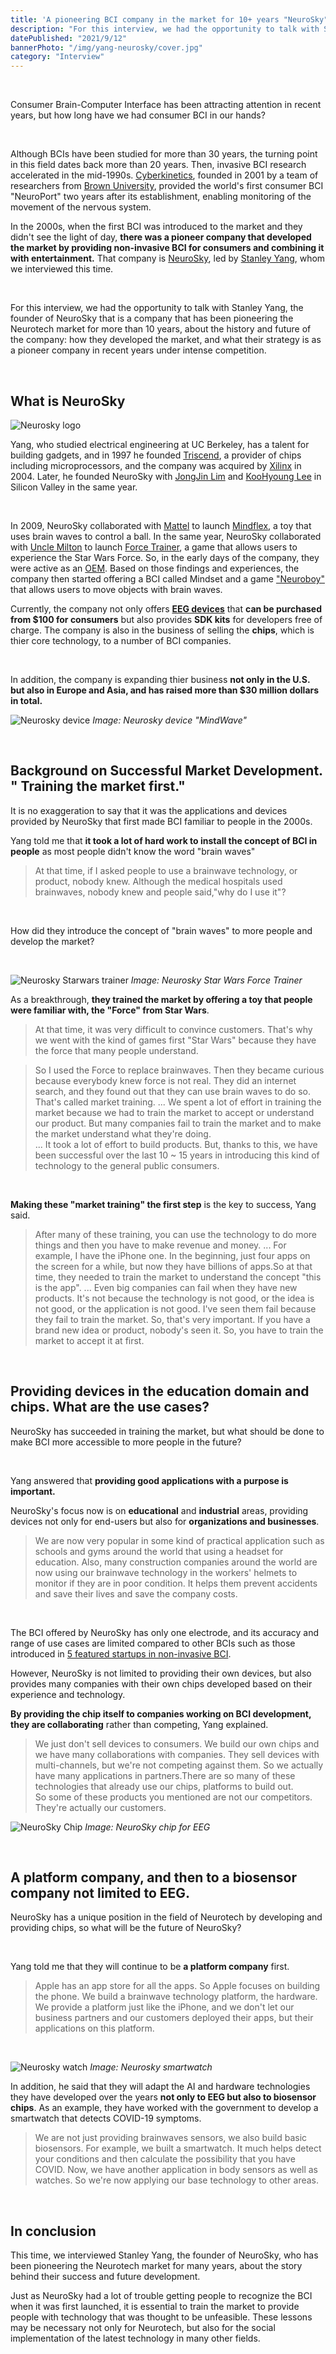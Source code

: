 ```yaml
---
title: 'A pioneering BCI company in the market for 10+ years "NeuroSky" | Stanley Yang'
description: "For this interview, we had the opportunity to talk with Stanley Yang, the founder of NeuroSky, a company that has been pioneering the Neurotech market for more than 10 years, about the history and future of the company: how they developed the market, and what their strategy is as a pioneer company in recent years under intense competition."
datePublished: "2021/9/12"
bannerPhoto: "/img/yang-neurosky/cover.jpg"
category: "Interview"
---
```


&nbsp;

Consumer Brain-Computer Interface has been attracting attention in recent years, but how long have we had consumer BCI in our hands?

&nbsp;

Although BCIs have been studied for more than 30 years, the turning point in this field dates back more than 20 years. Then, invasive BCI research accelerated in the mid-1990s. [Cyberkinetics](https://www.braingate.org/), founded in 2001 by a team of researchers from [Brown University](https://www.brown.edu/), provided the world's first consumer BCI "NeuroPort" two years after its establishment, enabling monitoring of the movement of the nervous system.

In the 2000s, when the first BCI was introduced to the market and they didn't see the light of day, **there was a pioneer company that developed the market by providing non-invasive BCI for consumers and combining it with entertainment.** That company is [NeuroSky](http://neurosky.com/), led by [Stanley Yang](https://www.linkedin.com/in/stanley-yang-8173602/), whom we interviewed this time.

&nbsp;

For this interview, we had the opportunity to talk with Stanley Yang, the founder of NeuroSky that is a company that has been pioneering the Neurotech market for more than 10 years, about the history and future of the company: how they developed the market, and what their strategy is as a pioneer company in recent years under intense competition.

&nbsp;

## What is NeuroSky

![Neurosky logo](https://www.neurosky.jp/wp-content/uploads/2019/05/ns_logo_480.png)

Yang, who studied electrical engineering at UC Berkeley, has a talent for building gadgets, and in 1997 he founded [Triscend](https://www.crunchbase.com/organization/triscend), a provider of chips including microprocessors, and the company was acquired by [Xilinx](https://www.crunchbase.com/organization/xilinx) in 2004. Later, he founded NeuroSky with [JongJin Lim](https://www.linkedin.com/in/jongjin-lim-b740a11a/) and [KooHyoung Lee](https://www.linkedin.com/in/koohyoung-lee-5742176/) in Silicon Valley in the same year.

&nbsp;

In 2009, NeuroSky collaborated with [Mattel](https://en.wikipedia.org/wiki/Mattel) to launch [Mindflex](https://en.wikipedia.org/wiki/Mindflex), a toy that uses brain waves to control a ball. In the same year, NeuroSky collaborated with [Uncle Milton](https://www.unclemilton.com/) to launch [Force Trainer](https://en.wikipedia.org/wiki/Force_Trainer), a game that allows users to experience the Star Wars Force. So, in the early days of the company, they were active as an [OEM](https://en.wikipedia.org/wiki/Original_equipment_manufacturer). Based on those findings and experiences, the company then started offering a BCI called Mindset and a game ["Neuroboy"](https://store.neurosky.com/products/the-adventures-of-neuroboy-bci-technology-demo) that allows users to move objects with brain waves.

Currently, the company not only offers **[EEG devices](https://store.neurosky.com/)** that **can be purchased from $100 for consumers** but also provides **SDK kits** for developers free of charge. The company is also in the business of selling the **chips**, which is thier core technology, to a number of BCI companies.

&nbsp;

In addition, the company is expanding thier business **not only in the U.S. but also in Europe and Asia, and has raised more than $30 million dollars in total.**

![Neurosky device](https://puzzlebox.io/wp-content/uploads/2013/11/mwm_headset_23.jpg)
_Image: Neurosky device "MindWave"_

&nbsp;

## Background on Successful Market Development. " Training the market first."

It is no exaggeration to say that it was the applications and devices provided by NeuroSky that first made BCI familiar to people in the 2000s.

Yang told me that **it took a lot of hard work to install the concept of BCI in people** as most people didn't know the word "brain waves"

> At that time, if I asked people to use a brainwave technology, or product, nobody knew.
> Although the medical hospitals used brainwaves, nobody knew and people said,"why do I use it"?

&nbsp;

How did they introduce the concept of "brain waves" to more people and develop the market?

&nbsp;

![Neurosky Starwars trainer](https://blogofwishes.com/wp-content/uploads/2010/04/star-wars-force-trainer-brain-controlled-toy.jpg)
_Image: Neurosky Star Wars Force Trainer_

As a breakthrough, **they trained the market by offering a toy that people were familiar with, the "Force" from Star Wars**.

> At that time, it was very difficult to convince customers.
> That's why we went with the kind of games first "Star Wars" because they have the force that many people understand.

> So I used the Force to replace brainwaves. Then they became curious because everybody knew force is not real. They did an internet search, and they found out that they can use brain waves to do so.
> That's called market training.
> ...
> We spent a lot of effort in training the market because we had to train the market to accept or understand our product. But many companies fail to train the market and to make the market understand what they're doing.  
> ...
> It took a lot of effort to build products. But, thanks to this, we have been successful over the last 10 ~ 15 years in introducing this kind of technology to the general public consumers.

&nbsp;

**Making these "market training" the first step** is the key to success, Yang said.

> After many of these training, you can use the technology to do more things and then you have to make revenue and money.
> ...
> For example, I have the iPhone one. In the beginning, just four apps on the screen for a while, but now they have billions of apps.So at that time, they needed to train the market to understand the concept "this is the app".
> ...
> Even big companies can fail when they have new products. It's not because the technology is not good, or the idea is not good, or the application is not good. I've seen them fail because they fail to train the market. So, that's very important.
> If you have a brand new idea or product, nobody's seen it. So, you have to train the market to accept it at first.

&nbsp;

## Providing devices in the education domain and chips. What are the use cases?

NeuroSky has succeeded in training the market, but what should be done to make BCI more accessible to more people in the future?

&nbsp;

Yang answered that **providing good applications with a purpose is important.**

NeuroSky's focus now is on **educational** and **industrial** areas, providing devices not only for end-users but also for **organizations and businesses**.

> We are now very popular in some kind of practical application such as schools and gyms around the world that using a headset for education.
> Also, many construction companies around the world are now using our brainwave technology in the workers' helmets to monitor if they are in poor condition. It helps them prevent accidents and save their lives and save the company costs.

&nbsp;

The BCI offered by NeuroSky has only one electrode, and its accuracy and range of use cases are limited compared to other BCIs such as those introduced in [5 featured startups in non-invasive BCI](https://neurotechjp.com/blog/5-startups-non-invasive-bci/).

However, NeuroSky is not limited to providing their own devices, but also provides many companies with their own chips developed based on their experience and technology.

**By providing the chip itself to companies working on BCI development, they are collaborating** rather than competing, Yang explained.

> We just don't sell devices to consumers. We build our own chips and we have many collaborations with companies.
> They sell devices with multi-channels, but we're not competing against them. So we actually have many applications in partners.There are so many of these technologies that already use our chips, platforms to build out.  
> So some of these products you mentioned are not our competitors. They're actually our customers.

![NeuroSky Chip](http://www.computex.biz/PhotoPool2/201402/201402121807057312.jpg)
_Image: NeuroSky chip for EEG_

&nbsp;

## A platform company, and then to a biosensor company not limited to EEG.

NeuroSky has a unique position in the field of Neurotech by developing and providing chips, so what will be the future of NeuroSky?

&nbsp;

Yang told me that they will continue to be **a platform company** first.

> Apple has an app store for all the apps. So Apple focuses on building the phone. We build a brainwave technology platform, the hardware.
> We provide a platform just like the iPhone, and we don't let our business partners and our customers deployed their apps, but their applications on this platform.

&nbsp;

![Neurosky watch](http://neurosky.com/wp-content/uploads/2014/11/ECGImages_001.jpg)
_Image: Neurosky smartwatch_

In addition, he said that they will adapt the AI and hardware technologies they have developed over the years **not only to EEG but also to biosensor chips**. As an example, they have worked with the government to develop a smartwatch that detects COVID-19 symptoms.

> We are not just providing brainwaves sensors, we also build basic biosensors.
> For example, we built a smartwatch. It much helps detect your conditions and then calculate the possibility that you have COVID.
> Now, we have another application in body sensors as well as watches. So we're now applying our base technology to other areas.

&nbsp;

## In conclusion

This time, we interviewed Stanley Yang, the founder of NeuroSky, who has been pioneering the Neurotech market for many years, about the story behind their success and future development.

Just as NeuroSky had a lot of trouble getting people to recognize the BCI when it was first launched, it is essential to train the market to provide people with technology that was thought to be unfeasible. These lessons may be necessary not only for Neurotech, but also for the social implementation of the latest technology in many other fields.
